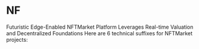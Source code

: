 # NF
Futuristic Edge-Enabled NFTMarket Platform Leverages Real-time Valuation and Decentralized Foundations Here are 6 technical suffixes for NFTMarket projects:
